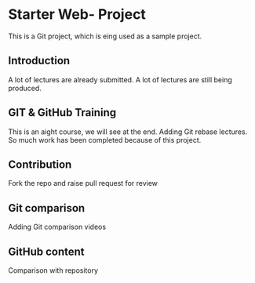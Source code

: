 # Starter Web- Project
This is a Git project, which is eing used as a sample project.

## Introduction
A lot of lectures are already submitted.
A lot of lectures are still being produced.

## GIT & GitHub Training
This is an aight course, we will see at the end.
Adding Git rebase lectures.
So much work has been completed because of this project.

## Contribution
Fork the repo and raise pull request for review

## Git comparison
Adding Git comparison videos

## GitHub content
Comparison with repository
